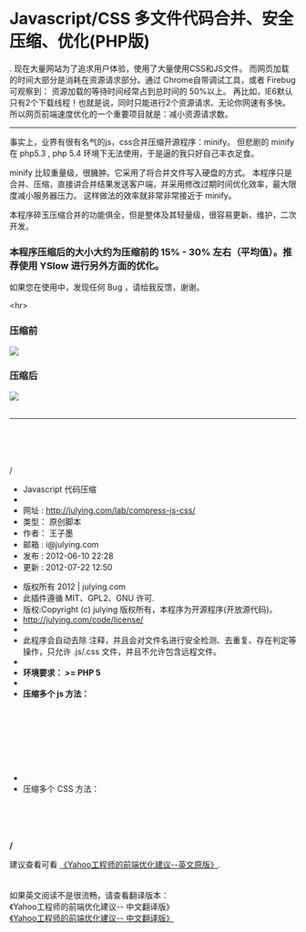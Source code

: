 <h1>Javascript/CSS 多文件代码合并、安全压缩、优化(PHP版)</h1>


.
现在大量网站为了追求用户体验，使用了大量使用CSS和JS文件。
而网页加载的时间大部分是消耗在资源请求部分。通过 Chrome自带调试工具，或者 Firebug 可观察到：
资源加载的等待时间经常占到总时间的 50%以上。
再比如，IE6默认只有2个下载线程！也就是说，同时只能进行2个资源请求、无论你网速有多快。
所以网页前端速度优化的一个重要项目就是：减小资源请求数。


---

事实上，业界有很有名气的js，css合并压缩开源程序：minify。
但悲剧的 minify 在 php5.3 , php 5.4 环境下无法使用，于是逼的我只好自己丰衣足食。

minify 比较重量级，很臃肿。它采用了将合并文件写入硬盘的方式。
本程序只是合并、压缩，直接讲合并结果发送客户端，并采用修改过期时间优化效率，最大限度减小服务器压力。
这样做法的效率就非常非常接近于 minify。

本程序碎玉压缩合并的功能俱全，但是整体及其轻量级，很容易更新、维护，二次开发。


### 本程序压缩后的大小大约为压缩前的 15% - 30% 左右（平均值）。推荐使用 YSlow 进行另外方面的优化。 ###


如果您在使用中，发现任何 Bug ，请给我反馈，谢谢。



&lt;hr&gt;



### 压缩前 ###
<img src='http://julying.com/lab/compress-js-css/images/fiddler_before.png'>


<h3>压缩后</h3>
<img src='http://julying.com/lab/compress-js-css/images/fiddler_after.png'>

<br>
<br>
<hr><br>
<br>
<br>
<br>
/<br>
<ul><li>Javascript 代码压缩<br>
</li><li>
</li><li>网址 : <a href='http://julying.com/lab/compress-js-css/'>http://julying.com/lab/compress-js-css/</a>
</li><li>类型： 原创脚本<br>
</li><li>作者： 王子墨<br>
</li><li>邮箱 : i@julying.com<br>
</li><li>发布 : 2012-06-10 22:28<br>
</li><li>更新 : 2012-07-22 12:50</li></ul>

<ul><li>版权所有 2012 | julying.com<br>
</li><li>此插件遵循 MIT、GPL2、GNU 许可.<br>
</li><li>版权:Copyright (c) julying 版权所有，本程序为开源程序(开放源代码)。<br>
</li><li><a href='http://julying.com/code/license/'>http://julying.com/code/license/</a>
</li><li>
</li><li>此程序会自动去除 注释，并且会对文件名进行安全检测、去重复、存在判定等操作，只允许 .js/.css 文件，并且不允许包含远程文件。<br>
</li><li><b></li><li>环境要求： >= PHP 5<br>
</li><li>
</li><li>压缩多个 js 方法：</li></ul></b>

<br>
<br>
<script type="text/javascript" src="http://julying.com/lab/compress-js-css/file=/lab/coffee/js/jQuery.js,/lab/coffee/js/jquery.coffee.js"><br>
<br>
<br>
<br>
</script><br>
<br>
<br>
<br>
<ul><li>
</li><li>压缩多个 CSS 方法：<br>
<br>
<br>
<link rel="stylesheet" media="all" href="http://julying.com/lab/compress-js-css/file=/lab/coffee/layerImages/layer.css,/lab/coffee/css/main.css" /><br>
<br>
</li></ul>

<b>/</b>



建议查看可看 <a href='http://developer.yahoo.com/performance/rules.html'>《Yahoo工程师的前端优化建议--英文原版》</a>.<br>
<br>
<br>
如果英文阅读不是很流畅，请查看翻译版本：<br>
《Yahoo工程师的前端优化建议-- 中文翻译版》<br>
<a href='http://translate.google.com.hk/translate?hl=zh-CN&sl=en&u=http://developer.yahoo.com/performance/rules.html/&prev=/search%3Fq%3Dhttp://developer.yahoo.com/performance/rules.html%26hl%3Dzh-CN%26newwindow%3D1%26safe%3Dstrict%26prmd%3Dimvns&sa=X&ei=i0gZULPVJcS3rAex_YCwDQ&ved=0CFcQ7gEwAA'>《Yahoo工程师的前端优化建议-- 中文翻译版》</a>